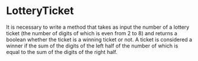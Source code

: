 # LotteryTicket
It is necessary to write a method that takes as input the number of a lottery ticket (the number of digits of which is even from 2 to 8) and
returns a boolean whether the ticket is a winning ticket or not.
A ticket is considered a winner if the sum of the digits of the left half of the number of which
is equal to the sum of the digits of the right half.
